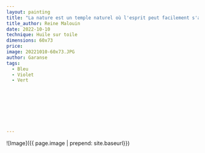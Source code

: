 ```yaml
---
layout: painting
title: "La nature est un temple naturel où l'esprit peut facilement s'absorber dans sa méditation, où il peut s'imprégner de la divine douceur de sentir un instant son humanité se délivrer des exigences terrestres."                     
title_author: Reine Malouin                                      
date: 2022-10-10
technique: Huile sur toile 
dimensions: 60x73
price: 
image: 20221010-60x73.JPG
author: Garanse
tags:
  - Bleu
  - Violet
  - Vert
  
  
  
  
  
  
  
  
---
```

![Image]({{ page.image | prepend: site.baseurl}})

